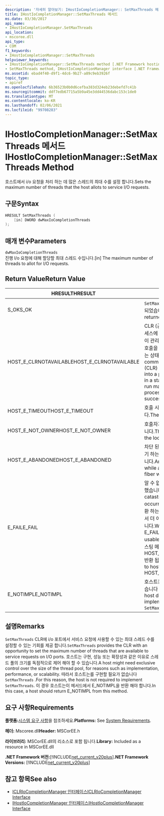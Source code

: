 ```yaml
---
description: '자세히 알아보기: IHostIoCompletionManager:: SetMaxThreads 메서드'
title: IHostIoCompletionManager::SetMaxThreads 메서드
ms.date: 03/30/2017
api_name:
- IHostIoCompletionManager.SetMaxThreads
api_location:
- mscoree.dll
api_type:
- COM
f1_keywords:
- IHostIoCompletionManager::SetMaxThreads
helpviewer_keywords:
- IHostIoCompletionManager::SetMaxThreads method [.NET Framework hosting]
- SetMaxThreads method, IHostIoCompletionManager interface [.NET Framework hosting]
ms.assetid: ebad4f40-d9f1-4dc6-9b27-a89c9eb3926f
topic_type:
- apiref
ms.openlocfilehash: 6b36523b0b0d6cefba383d324eb23debefd7c41b
ms.sourcegitcommit: ddf7edb67715a5b9a45e3dd44536dabc153c1de0
ms.translationtype: MT
ms.contentlocale: ko-KR
ms.lasthandoff: 02/06/2021
ms.locfileid: "99708283"
---
```

# <a name="ihostiocompletionmanagersetmaxthreads-method"></a><span data-ttu-id="0a6af-103">IHostIoCompletionManager::SetMaxThreads 메서드</span><span class="sxs-lookup"><span data-stu-id="0a6af-103">IHostIoCompletionManager::SetMaxThreads Method</span></span>

<span data-ttu-id="0a6af-104">호스트에서 i/o 요청을 처리 하는 데 많은 스레드의 최대 수를 설정 합니다.</span><span class="sxs-lookup"><span data-stu-id="0a6af-104">Sets the maximum number of threads that the host allots to service I/O requests.</span></span>  
  
## <a name="syntax"></a><span data-ttu-id="0a6af-105">구문</span><span class="sxs-lookup"><span data-stu-id="0a6af-105">Syntax</span></span>  
  
```cpp  
HRESULT SetMaxThreads (  
    [in] DWORD dwMaxIoCompletionThreads  
);  
```  
  
## <a name="parameters"></a><span data-ttu-id="0a6af-106">매개 변수</span><span class="sxs-lookup"><span data-stu-id="0a6af-106">Parameters</span></span>  

 `dwMaxIoCompletionThreads`  
 <span data-ttu-id="0a6af-107">진행 I/o 요청에 대해 할당할 최대 스레드 수입니다.</span><span class="sxs-lookup"><span data-stu-id="0a6af-107">[in] The maximum number of threads to allot for I/O requests.</span></span>  
  
## <a name="return-value"></a><span data-ttu-id="0a6af-108">Return Value</span><span class="sxs-lookup"><span data-stu-id="0a6af-108">Return Value</span></span>  
  
|<span data-ttu-id="0a6af-109">HRESULT</span><span class="sxs-lookup"><span data-stu-id="0a6af-109">HRESULT</span></span>|<span data-ttu-id="0a6af-110">설명</span><span class="sxs-lookup"><span data-stu-id="0a6af-110">Description</span></span>|  
|-------------|-----------------|  
|<span data-ttu-id="0a6af-111">S_OK</span><span class="sxs-lookup"><span data-stu-id="0a6af-111">S_OK</span></span>|<span data-ttu-id="0a6af-112">`SetMaxThreads` 성공적으로 반환 되었습니다.</span><span class="sxs-lookup"><span data-stu-id="0a6af-112">`SetMaxThreads` returned successfully.</span></span>|  
|<span data-ttu-id="0a6af-113">HOST_E_CLRNOTAVAILABLE</span><span class="sxs-lookup"><span data-stu-id="0a6af-113">HOST_E_CLRNOTAVAILABLE</span></span>|<span data-ttu-id="0a6af-114">CLR (공용 언어 런타임)이 프로세스에 로드 되지 않았거나 CLR이 관리 코드를 실행할 수 없거나 호출을 성공적으로 처리할 수 없는 상태에 있습니다.</span><span class="sxs-lookup"><span data-stu-id="0a6af-114">The common language runtime (CLR) has not been loaded into a process, or the CLR is in a state in which it cannot run managed code or process the call successfully.</span></span>|  
|<span data-ttu-id="0a6af-115">HOST_E_TIMEOUT</span><span class="sxs-lookup"><span data-stu-id="0a6af-115">HOST_E_TIMEOUT</span></span>|<span data-ttu-id="0a6af-116">호출 시간이 초과 되었습니다.</span><span class="sxs-lookup"><span data-stu-id="0a6af-116">The call timed out.</span></span>|  
|<span data-ttu-id="0a6af-117">HOST_E_NOT_OWNER</span><span class="sxs-lookup"><span data-stu-id="0a6af-117">HOST_E_NOT_OWNER</span></span>|<span data-ttu-id="0a6af-118">호출자가 잠금을 소유 하지 않습니다.</span><span class="sxs-lookup"><span data-stu-id="0a6af-118">The caller does not own the lock.</span></span>|  
|<span data-ttu-id="0a6af-119">HOST_E_ABANDONED</span><span class="sxs-lookup"><span data-stu-id="0a6af-119">HOST_E_ABANDONED</span></span>|<span data-ttu-id="0a6af-120">차단 된 스레드나 파이버에서 대기 하는 동안 이벤트를 취소 했습니다.</span><span class="sxs-lookup"><span data-stu-id="0a6af-120">An event was canceled while a blocked thread or fiber was waiting on it.</span></span>|  
|<span data-ttu-id="0a6af-121">E_FAIL</span><span class="sxs-lookup"><span data-stu-id="0a6af-121">E_FAIL</span></span>|<span data-ttu-id="0a6af-122">알 수 없는 치명적인 오류가 발생 했습니다.</span><span class="sxs-lookup"><span data-stu-id="0a6af-122">An unknown catastrophic failure occurred.</span></span> <span data-ttu-id="0a6af-123">메서드가 E_FAIL 반환 하는 경우 해당 프로세스 내에서 더 이상 CLR을 사용할 수 없습니다.</span><span class="sxs-lookup"><span data-stu-id="0a6af-123">When a method returns E_FAIL, the CLR is no longer usable within the process.</span></span> <span data-ttu-id="0a6af-124">호스팅 메서드를 이후에 호출 하면 HOST_E_CLRNOTAVAILABLE 반환 됩니다.</span><span class="sxs-lookup"><span data-stu-id="0a6af-124">Subsequent calls to hosting methods return HOST_E_CLRNOTAVAILABLE.</span></span>|  
|<span data-ttu-id="0a6af-125">E_NOTIMPL</span><span class="sxs-lookup"><span data-stu-id="0a6af-125">E_NOTIMPL</span></span>|<span data-ttu-id="0a6af-126">호스트는의 구현을 제공 하지 않습니다 `SetMaxThreads` .</span><span class="sxs-lookup"><span data-stu-id="0a6af-126">The host does not provide an implementation of `SetMaxThreads`.</span></span>|  
  
## <a name="remarks"></a><span data-ttu-id="0a6af-127">설명</span><span class="sxs-lookup"><span data-stu-id="0a6af-127">Remarks</span></span>  

 <span data-ttu-id="0a6af-128">`SetMaxThreads` CLR에 i/o 포트에서 서비스 요청에 사용할 수 있는 최대 스레드 수를 설정할 수 있는 기회를 제공 합니다.</span><span class="sxs-lookup"><span data-stu-id="0a6af-128">`SetMaxThreads` provides the CLR with an opportunity to set the maximum number of threads that are available to service requests on I/O ports.</span></span> <span data-ttu-id="0a6af-129">호스트는 구현, 성능 또는 확장성과 같은 이유로 스레드 풀의 크기를 독점적으로 제어 해야 할 수 있습니다.</span><span class="sxs-lookup"><span data-stu-id="0a6af-129">A host might need exclusive control over the size of the thread pool, for reasons such as implementation, performance, or scalability.</span></span> <span data-ttu-id="0a6af-130">따라서 호스트는를 구현할 필요가 없습니다 `SetMaxThreads` .</span><span class="sxs-lookup"><span data-stu-id="0a6af-130">For this reason, the host is not required to implement `SetMaxThreads`.</span></span> <span data-ttu-id="0a6af-131">이 경우 호스트는이 메서드에서 E_NOTIMPL을 반환 해야 합니다.</span><span class="sxs-lookup"><span data-stu-id="0a6af-131">In this case, a host should return E_NOTIMPL from this method.</span></span>  
  
## <a name="requirements"></a><span data-ttu-id="0a6af-132">요구 사항</span><span class="sxs-lookup"><span data-stu-id="0a6af-132">Requirements</span></span>  

 <span data-ttu-id="0a6af-133">**플랫폼:**[시스템 요구 사항](../../get-started/system-requirements.md)을 참조하세요.</span><span class="sxs-lookup"><span data-stu-id="0a6af-133">**Platforms:** See [System Requirements](../../get-started/system-requirements.md).</span></span>  
  
 <span data-ttu-id="0a6af-134">**헤더:** Mscoree.dll</span><span class="sxs-lookup"><span data-stu-id="0a6af-134">**Header:** MSCorEE.h</span></span>  
  
 <span data-ttu-id="0a6af-135">**라이브러리:** MSCorEE.dll의 리소스로 포함 됩니다.</span><span class="sxs-lookup"><span data-stu-id="0a6af-135">**Library:** Included as a resource in MSCorEE.dll</span></span>  
  
 <span data-ttu-id="0a6af-136">**.NET Framework 버전:**[!INCLUDE[net_current_v20plus](../../../../includes/net-current-v20plus-md.md)]</span><span class="sxs-lookup"><span data-stu-id="0a6af-136">**.NET Framework Versions:** [!INCLUDE[net_current_v20plus](../../../../includes/net-current-v20plus-md.md)]</span></span>  
  
## <a name="see-also"></a><span data-ttu-id="0a6af-137">참고 항목</span><span class="sxs-lookup"><span data-stu-id="0a6af-137">See also</span></span>

- [<span data-ttu-id="0a6af-138">ICLRIoCompletionManager 인터페이스</span><span class="sxs-lookup"><span data-stu-id="0a6af-138">ICLRIoCompletionManager Interface</span></span>](iclriocompletionmanager-interface.md)
- [<span data-ttu-id="0a6af-139">IHostIoCompletionManager 인터페이스</span><span class="sxs-lookup"><span data-stu-id="0a6af-139">IHostIoCompletionManager Interface</span></span>](ihostiocompletionmanager-interface.md)
